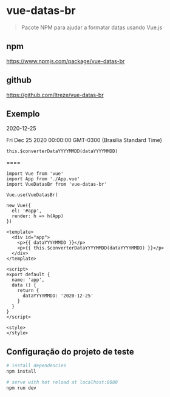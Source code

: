 # vue-datas-br

> Pacote NPM para ajudar a formatar datas usando Vue.js

## npm

https://www.npmjs.com/package/vue-datas-br

## github

https://github.com/ltreze/vue-datas-br

## Exemplo 

2020-12-25

Fri Dec 25 2020 00:00:00 GMT-0300 (Brasilia Standard Time)

```
this.$converterDataYYYYMMDD(dataYYYYMMDD)
```

====

```
import Vue from 'vue'
import App from './App.vue'
import VueDatasBr from 'vue-datas-br'

Vue.use(VueDatasBr)

new Vue({
  el: '#app',
  render: h => h(App)
})
```

```
<template>
  <div id="app">
    <p>{{ dataYYYYMMDD }}</p>
    <p>{{ this.$converterDataYYYYMMDD(dataYYYYMMDD) }}</p>
  </div>
</template>

<script>
export default {
  name: 'app',
  data () {
    return {
      dataYYYYMMDD: '2020-12-25'
    }
  }
}
</script>

<style>
</style>
``` 


## Configuração do projeto de teste

``` bash
# install dependencies
npm install

# serve with hot reload at localhost:8080
npm run dev
```
